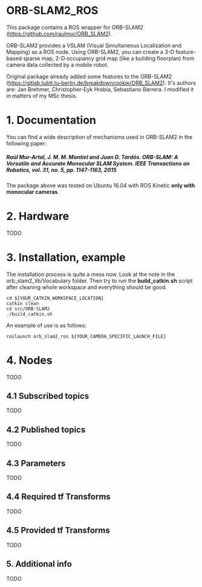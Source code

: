 # ORB-SLAM2_ROS

This package contains a ROS wrapper for ORB-SLAM2 (https://github.com/raulmur/ORB_SLAM2). 

ORB-SLAM2 provides a VSLAM (Visual Simultaneous Localization and Mapping) as a ROS node. Using ORB-SLAM2, you can create a 3-D feature-based sparse map, 2-D occupancy grid map (like a building floorplan) from camera data collected by a mobile robot.

Original package already added some features to the ORB-SLAM2 (https://gitlab.tubit.tu-berlin.de/breakdowncookie/ORB_SLAM2). It's authors are: Jan Brehmer, Christopher-Eyk Hrabia, Sebastiano Barrera. I modified it in matters of my MSc thesis.

# 1. Documentation

You can find a wide description of mechanisms used in ORB-SLAM2 in the following paper:

##### Raúl Mur-Artal, J. M. M. Montiel and Juan D. Tardós. ORB-SLAM: A Versatile and Accurate Monocular SLAM System. IEEE Transactions on Robotics, vol. 31, no. 5, pp. 1147-1163, 2015

The package above was tested on Ubuntu 16.04 with ROS Kinetic **only with monocular cameras**.

# 2. Hardware

TODO

# 3. Installation, example

The installation process is quite a mess now. Look at the note in the orb_slam2_lib/Vocabulary folder. Then try to run the **build_catkin.sh** script after cleaning whole workspace and everything should be good.

    cd ${YOUR_CATKIN_WORKSPACE_LOCATION}
    catkin clean
    cd src/ORB-SLAM2
    ./build_catkin.sh
    
An example of use is as follows:

    roslaunch orb_slam2_ros ${YOUR_CAMERA_SPECIFIC_LAUNCH_FILE}

# 4. Nodes

TODO

## 4.1 Subscribed topics

TODO

## 4.2 Published topics

TODO

## 4.3 Parameters

TODO

## 4.4 Required tf Transforms

TODO

## 4.5 Provided tf Transforms

TODO

## 5. Additional info

TODO


